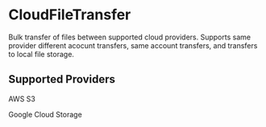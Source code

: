# CloudFileTransfer
Bulk transfer of files between supported cloud providers. Supports same provider different acocunt transfers, same account transfers, and transfers to local file storage.

## Supported Providers

AWS S3

Google Cloud Storage